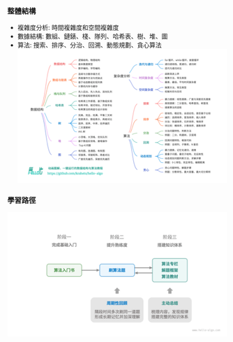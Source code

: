 ### 整體結構
- 複雜度分析: 時間複雜度和空間複雜度 
- 數據結構: 數組、鏈錶、棧、隊列、哈希表、樹、堆、圖
- 算法: 搜索、排序、分治、回溯、動態規劃、貪心算法
![alt text](image.png)

### 學習路徑
![alt text](image-1.png)